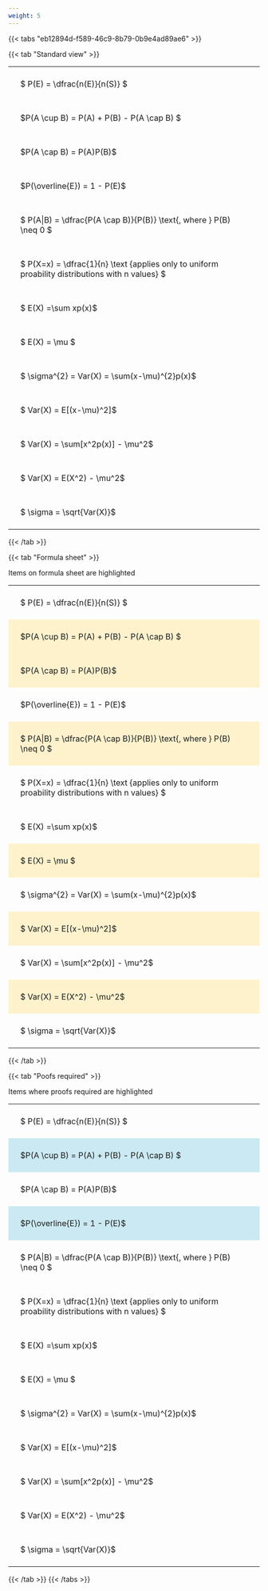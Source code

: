 ```yaml
---
weight: 5
---
```


{{< tabs "eb12894d-f589-46c9-8b79-0b9e4ad89ae6" >}}

{{< tab "Standard view" >}}

<style type="text/css">
#T_5122b th.col_heading {
  text-align: left;
  font-size: 1em;
}
#T_5122b td {
  text-align: left;
  font-size: 1em;
  padding: 1.5em;
}
</style>
<table id="T_5122b">
  <thead>
  </thead>
  <tbody>
    <tr>
      <td id="T_5122b_row0_col0" class="data row0 col0" >$ P(E) = \dfrac{n(E)}{n(S)} $</td>
    </tr>
    <tr>
      <td id="T_5122b_row1_col0" class="data row1 col0" >$P(A \cup B) = P(A) + P(B) - P(A \cap B) $</td>
    </tr>
    <tr>
      <td id="T_5122b_row2_col0" class="data row2 col0" >$P(A \cap B)  = P(A)P(B)$</td>
    </tr>
    <tr>
      <td id="T_5122b_row3_col0" class="data row3 col0" >$P(\overline{E}) = 1 - P(E)$</td>
    </tr>
    <tr>
      <td id="T_5122b_row4_col0" class="data row4 col0" >$ P(A|B) = \dfrac{P(A \cap B)}{P(B)} \text{, where } P(B) \neq 0 $</td>
    </tr>
    <tr>
      <td id="T_5122b_row5_col0" class="data row5 col0" >$ P(X=x) =  \dfrac{1}{n} 
\text {applies only to uniform proability distributions with n values} $</td>
    </tr>
    <tr>
      <td id="T_5122b_row6_col0" class="data row6 col0" >$ E(X) =\sum xp(x)$</td>
    </tr>
    <tr>
      <td id="T_5122b_row7_col0" class="data row7 col0" >$ E(X) = \mu $</td>
    </tr>
    <tr>
      <td id="T_5122b_row8_col0" class="data row8 col0" >$ \sigma^{2} = Var(X) = \sum(x-\mu)^{2}p(x)$</td>
    </tr>
    <tr>
      <td id="T_5122b_row9_col0" class="data row9 col0" >$ Var(X) = E[(x-\mu)^2]$</td>
    </tr>
    <tr>
      <td id="T_5122b_row10_col0" class="data row10 col0" >$ Var(X) = \sum[x^2p(x)] - \mu^2$</td>
    </tr>
    <tr>
      <td id="T_5122b_row11_col0" class="data row11 col0" >$ Var(X) = E(X^2) - \mu^2$</td>
    </tr>
    <tr>
      <td id="T_5122b_row12_col0" class="data row12 col0" >$ \sigma = \sqrt{Var(X)}$</td>
    </tr>
  </tbody>
</table>
{{< /tab >}}

{{< tab "Formula sheet" >}}

Items on formula sheet are highlighted 
<br>
<style type="text/css">
#T_18126 th.col_heading {
  text-align: left;
  font-size: 1em;
}
#T_18126 td {
  text-align: left;
  font-size: 1em;
  padding: 1.5em;
}
#T_18126_row0_col0, #T_18126_row3_col0, #T_18126_row5_col0, #T_18126_row6_col0, #T_18126_row8_col0, #T_18126_row10_col0, #T_18126_row12_col0 {
  background-color: rgba(0,0,0,0);
}
#T_18126_row1_col0, #T_18126_row2_col0, #T_18126_row4_col0, #T_18126_row7_col0, #T_18126_row9_col0, #T_18126_row11_col0 {
  background-color: rgba(255,194,10, 0.2);
}
</style>
<table id="T_18126">
  <thead>
  </thead>
  <tbody>
    <tr>
      <td id="T_18126_row0_col0" class="data row0 col0" >$ P(E) = \dfrac{n(E)}{n(S)} $</td>
    </tr>
    <tr>
      <td id="T_18126_row1_col0" class="data row1 col0" >$P(A \cup B) = P(A) + P(B) - P(A \cap B) $</td>
    </tr>
    <tr>
      <td id="T_18126_row2_col0" class="data row2 col0" >$P(A \cap B)  = P(A)P(B)$</td>
    </tr>
    <tr>
      <td id="T_18126_row3_col0" class="data row3 col0" >$P(\overline{E}) = 1 - P(E)$</td>
    </tr>
    <tr>
      <td id="T_18126_row4_col0" class="data row4 col0" >$ P(A|B) = \dfrac{P(A \cap B)}{P(B)} \text{, where } P(B) \neq 0 $</td>
    </tr>
    <tr>
      <td id="T_18126_row5_col0" class="data row5 col0" >$ P(X=x) =  \dfrac{1}{n} 
\text {applies only to uniform proability distributions with n values} $</td>
    </tr>
    <tr>
      <td id="T_18126_row6_col0" class="data row6 col0" >$ E(X) =\sum xp(x)$</td>
    </tr>
    <tr>
      <td id="T_18126_row7_col0" class="data row7 col0" >$ E(X) = \mu $</td>
    </tr>
    <tr>
      <td id="T_18126_row8_col0" class="data row8 col0" >$ \sigma^{2} = Var(X) = \sum(x-\mu)^{2}p(x)$</td>
    </tr>
    <tr>
      <td id="T_18126_row9_col0" class="data row9 col0" >$ Var(X) = E[(x-\mu)^2]$</td>
    </tr>
    <tr>
      <td id="T_18126_row10_col0" class="data row10 col0" >$ Var(X) = \sum[x^2p(x)] - \mu^2$</td>
    </tr>
    <tr>
      <td id="T_18126_row11_col0" class="data row11 col0" >$ Var(X) = E(X^2) - \mu^2$</td>
    </tr>
    <tr>
      <td id="T_18126_row12_col0" class="data row12 col0" >$ \sigma = \sqrt{Var(X)}$</td>
    </tr>
  </tbody>
</table>
{{< /tab >}}

{{< tab "Poofs required" >}}

Items where proofs required are highlighted 
<br>
<style type="text/css">
#T_d2480 th.col_heading {
  text-align: left;
  font-size: 1em;
}
#T_d2480 td {
  text-align: left;
  font-size: 1em;
  padding: 1.5em;
}
#T_d2480_row0_col0, #T_d2480_row2_col0, #T_d2480_row4_col0, #T_d2480_row5_col0, #T_d2480_row6_col0, #T_d2480_row7_col0, #T_d2480_row8_col0, #T_d2480_row9_col0, #T_d2480_row10_col0, #T_d2480_row11_col0, #T_d2480_row12_col0 {
  background-color: rgba(0,0,0,0);
}
#T_d2480_row1_col0, #T_d2480_row3_col0 {
  background-color: rgba(0,150,200, 0.2);
}
</style>
<table id="T_d2480">
  <thead>
  </thead>
  <tbody>
    <tr>
      <td id="T_d2480_row0_col0" class="data row0 col0" >$ P(E) = \dfrac{n(E)}{n(S)} $</td>
    </tr>
    <tr>
      <td id="T_d2480_row1_col0" class="data row1 col0" >$P(A \cup B) = P(A) + P(B) - P(A \cap B) $</td>
    </tr>
    <tr>
      <td id="T_d2480_row2_col0" class="data row2 col0" >$P(A \cap B)  = P(A)P(B)$</td>
    </tr>
    <tr>
      <td id="T_d2480_row3_col0" class="data row3 col0" >$P(\overline{E}) = 1 - P(E)$</td>
    </tr>
    <tr>
      <td id="T_d2480_row4_col0" class="data row4 col0" >$ P(A|B) = \dfrac{P(A \cap B)}{P(B)} \text{, where } P(B) \neq 0 $</td>
    </tr>
    <tr>
      <td id="T_d2480_row5_col0" class="data row5 col0" >$ P(X=x) =  \dfrac{1}{n} 
\text {applies only to uniform proability distributions with n values} $</td>
    </tr>
    <tr>
      <td id="T_d2480_row6_col0" class="data row6 col0" >$ E(X) =\sum xp(x)$</td>
    </tr>
    <tr>
      <td id="T_d2480_row7_col0" class="data row7 col0" >$ E(X) = \mu $</td>
    </tr>
    <tr>
      <td id="T_d2480_row8_col0" class="data row8 col0" >$ \sigma^{2} = Var(X) = \sum(x-\mu)^{2}p(x)$</td>
    </tr>
    <tr>
      <td id="T_d2480_row9_col0" class="data row9 col0" >$ Var(X) = E[(x-\mu)^2]$</td>
    </tr>
    <tr>
      <td id="T_d2480_row10_col0" class="data row10 col0" >$ Var(X) = \sum[x^2p(x)] - \mu^2$</td>
    </tr>
    <tr>
      <td id="T_d2480_row11_col0" class="data row11 col0" >$ Var(X) = E(X^2) - \mu^2$</td>
    </tr>
    <tr>
      <td id="T_d2480_row12_col0" class="data row12 col0" >$ \sigma = \sqrt{Var(X)}$</td>
    </tr>
  </tbody>
</table>
{{< /tab >}}
{{< /tabs >}}